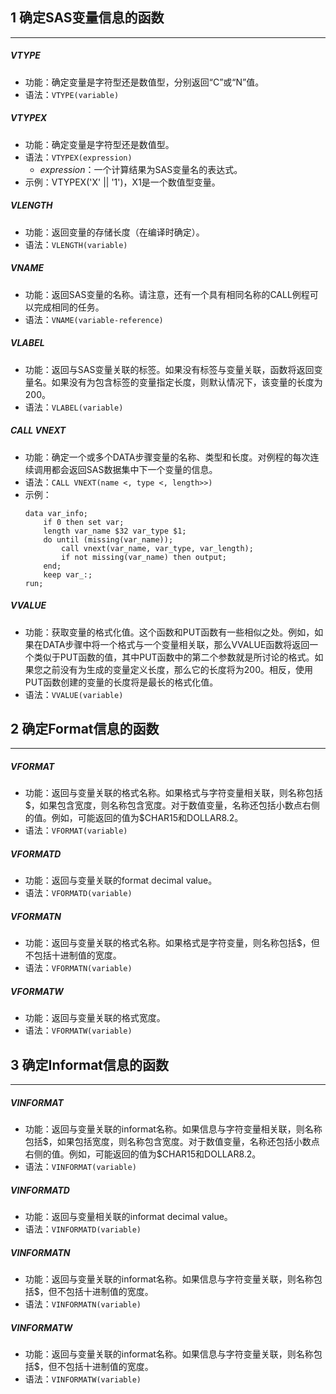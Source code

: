 
## 1 确定SAS变量信息的函数  
---
##### VTYPE  
- 功能：确定变量是字符型还是数值型，分别返回“C”或“N”值。
- 语法：`VTYPE(variable)`  

##### VTYPEX  
- 功能：确定变量是字符型还是数值型。
- 语法：`VTYPEX(expression)`  
	- *expression*：一个计算结果为SAS变量名的表达式。
- 示例：VTYPEX('X' || '1')，X1是一个数值型变量。

##### VLENGTH  
- 功能：返回变量的存储长度（在编译时确定）。
- 语法：`VLENGTH(variable)`  

##### VNAME  
- 功能：返回SAS变量的名称。请注意，还有一个具有相同名称的CALL例程可以完成相同的任务。
- 语法：`VNAME(variable-reference)`  

##### VLABEL  
- 功能：返回与SAS变量关联的标签。如果没有标签与变量关联，函数将返回变量名。如果没有为包含标签的变量指定长度，则默认情况下，该变量的长度为200。
- 语法：`VLABEL(variable)`  

##### CALL VNEXT  
- 功能：确定一个或多个DATA步骤变量的名称、类型和长度。对例程的每次连续调用都会返回SAS数据集中下一个变量的信息。
- 语法：`CALL VNEXT(name <, type <, length>>)`  
- 示例：
	```SAS
	data var_info;
		if 0 then set var;
		length var_name $32 var_type $1;
		do until (missing(var_name));
			call vnext(var_name, var_type, var_length);
			if not missing(var_name) then output;
		end;
		keep var_:;
	run;
	```

##### VVALUE  
- 功能：获取变量的格式化值。这个函数和PUT函数有一些相似之处。例如，如果在DATA步骤中将一个格式与一个变量相关联，那么VVALUE函数将返回一个类似于PUT函数的值，其中PUT函数中的第二个参数就是所讨论的格式。如果您之前没有为生成的变量定义长度，那么它的长度将为200。相反，使用PUT函数创建的变量的长度将是最长的格式化值。
- 语法：`VVALUE(variable)`  


## 2 确定Format信息的函数  
---
##### VFORMAT  
- 功能：返回与变量关联的格式名称。如果格式与字符变量相关联，则名称包括\$，如果包含宽度，则名称包含宽度。对于数值变量，名称还包括小数点右侧的值。例如，可能返回的值为$CHAR15和DOLLAR8.2。
- 语法：`VFORMAT(variable)`  

##### VFORMATD  
- 功能：返回与变量关联的format decimal value。
- 语法：`VFORMATD(variable)`  

##### VFORMATN  
- 功能：返回与变量关联的格式名称。如果格式是字符变量，则名称包括\$，但不包括十进制值的宽度。
- 语法：`VFORMATN(variable)`  

##### VFORMATW  
- 功能：返回与变量关联的格式宽度。
- 语法：`VFORMATW(variable)`  


## 3 确定Informat信息的函数  
---
##### VINFORMAT  
- 功能：返回与变量关联的informat名称。如果信息与字符变量相关联，则名称包括\$，如果包括宽度，则名称包含宽度。对于数值变量，名称还包括小数点右侧的值。例如，可能返回的值为$CHAR15和DOLLAR8.2。
- 语法：`VINFORMAT(variable)`  

##### VINFORMATD  
- 功能：返回与变量相关联的informat decimal value。
- 语法：`VINFORMATD(variable)`  

##### VINFORMATN  
- 功能：返回与变量关联的informat名称。如果信息与字符变量关联，则名称包括\$，但不包括十进制值的宽度。
- 语法：`VINFORMATN(variable)`  

##### VINFORMATW  
- 功能：返回与变量关联的informat名称。如果信息与字符变量关联，则名称包括\$，但不包括十进制值的宽度。
- 语法：`VINFORMATW(variable)`  